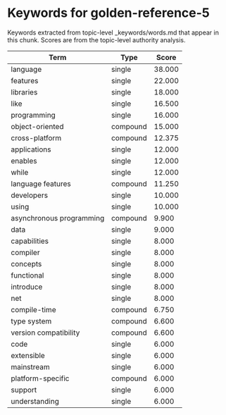 # Keywords for golden-reference-5

Keywords extracted from topic-level _keywords/words.md that appear in this chunk.
Scores are from the topic-level authority analysis.

| Term | Type | Score |
|------|------|-------|
| language | single | 38.000 |
| features | single | 22.000 |
| libraries | single | 18.000 |
| like | single | 16.500 |
| programming | single | 16.000 |
| object-oriented | compound | 15.000 |
| cross-platform | compound | 12.375 |
| applications | single | 12.000 |
| enables | single | 12.000 |
| while | single | 12.000 |
| language features | compound | 11.250 |
| developers | single | 10.000 |
| using | single | 10.000 |
| asynchronous programming | compound | 9.900 |
| data | single | 9.000 |
| capabilities | single | 8.000 |
| compiler | single | 8.000 |
| concepts | single | 8.000 |
| functional | single | 8.000 |
| introduce | single | 8.000 |
| net | single | 8.000 |
| compile-time | compound | 6.750 |
| type system | compound | 6.600 |
| version compatibility | compound | 6.600 |
| code | single | 6.000 |
| extensible | single | 6.000 |
| mainstream | single | 6.000 |
| platform-specific | compound | 6.000 |
| support | single | 6.000 |
| understanding | single | 6.000 |
